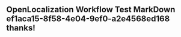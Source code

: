 <properties
ms.topic="hero-topic"
ms.test1="hero-topic"
ms.test2="test"/>

## OpenLocalization Workflow Test MarkDown ef1aca15-8f58-4e04-9ef0-a2e4568ed168 thanks!
